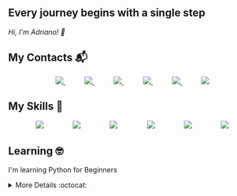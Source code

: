 ## Every journey begins with a single step
<p>
    <em>
        Hi, I'm Adriano! 👋 
    </em>
</p>

## My Contacts :mailbox_with_mail:

<p align="center">
   <a href="https://www.linkedin.com/in/adriano-monteiro-9a2ba033/">
        <img src="https://img.shields.io/badge/linkedin-%230077B5.svg?&style=for-the-badge&logo=linkedin&logoColor=white&link=mailto:https://www.linkedin.com/in/adriano-monteiro-9a2ba033/">
    </a>
    &nbsp;&nbsp;&nbsp;&nbsp;&nbsp;&nbsp;&nbsp;&nbsp;&nbsp;
    <a href="https://github.com/JogadorFantasma">
        <img  src="https://img.shields.io/badge/github-%23100000.svg?&style=for-the-badge&logo=github&logoColor=white&link=mailto:https://github.com/JogadorFantasma">
    </a>
    &nbsp;&nbsp;&nbsp;&nbsp;&nbsp;&nbsp;&nbsp;&nbsp;&nbsp;
    <a href="mailto:adrianodevops@gmail.com">
        <img src="https://img.shields.io/badge/gmail-D14836?&style=for-the-badge&logo=gmail&logoColor=white&link=mailto:adrianodevops@gmail.com">
    </a>
    &nbsp;&nbsp;&nbsp;&nbsp;&nbsp;&nbsp;&nbsp;&nbsp;&nbsp;
    <a href="https://www.facebook.com/adriano.monteiro.3914/">
        <img src="https://img.shields.io/badge/facebook-%231877F2.svg?&style=for-the-badge&logo=facebook&logoColor=white&link=mailto:https://www.facebook.com/adriano.monteiro.3914/">
    </a>
    &nbsp;&nbsp;&nbsp;&nbsp;&nbsp;&nbsp;&nbsp;&nbsp;&nbsp;
    <a href="https://api.whatsapp.com/send?phone=5561983331646&text=Olá!%20Adriano">
        <img src="https://img.shields.io/badge/WhatsApp-25D366?style=for-the-badge&logo=whatsapp&logoColor=white">
    </a>
    &nbsp;&nbsp;&nbsp;&nbsp;&nbsp;&nbsp;&nbsp;&nbsp;&nbsp;
    <a href="https://www.instagram.com/as_monteiro/">
        <img src="https://img.shields.io/badge/instagram-%23E4405F.svg?&style=for-the-badge&logo=instagram&logoColor=white&link=mailto:https://www.instagram.com/as_monteiro/">
    </a>
</p>

## My Skills :open_file_folder:
<p align="center">
  <img src="https://img.shields.io/badge/PHP-777BB4?style=for-the-badge&logo=php&logoColor=white">
    &nbsp;&nbsp;&nbsp;&nbsp;&nbsp;&nbsp;&nbsp;&nbsp;&nbsp;&nbsp;&nbsp;&nbsp;&nbsp;
  <img src="https://img.shields.io/badge/MySQL-00000F?style=for-the-badge&logo=mysql&logoColor=white">
  &nbsp;&nbsp;&nbsp;&nbsp;&nbsp;&nbsp;&nbsp;&nbsp;&nbsp;&nbsp;&nbsp;&nbsp;&nbsp;
  <img src="https://img.shields.io/badge/JavaScript-F7DF1E?style=for-the-badge&logo=javascript&logoColor=black">
    &nbsp;&nbsp;&nbsp;&nbsp;&nbsp;&nbsp;&nbsp;&nbsp;&nbsp;&nbsp;&nbsp;&nbsp;&nbsp;
    <img src="https://img.shields.io/badge/HTML5-E34F26?style=for-the-badge&logo=html5&logoColor=white">
    &nbsp;&nbsp;&nbsp;&nbsp;&nbsp;&nbsp;&nbsp;&nbsp;&nbsp;&nbsp;&nbsp;&nbsp;&nbsp;
  <img src="https://img.shields.io/badge/CSS3-1572B6?style=for-the-badge&logo=css3&logoColor=white">
    &nbsp;&nbsp;&nbsp;&nbsp;&nbsp;&nbsp;&nbsp;&nbsp;&nbsp;&nbsp;&nbsp;&nbsp;&nbsp;
  <img src="https://img.shields.io/badge/Bootstrap-563D7C?style=for-the-badge&logo=bootstrap&logoColor=white">
   </p>
    

## Learning :nerd_face:

I'm learning Python for Beginners


<details>
    <summary> More Details :octocat: </summary>
    <br><br>
    <p>
        <p align="center">
            <img width="360px" src="https://github-readme-stats.vercel.app/api?username=JogadorFantasma&show_icons=true&theme=react" style="width:50%">
        </p>
        <p align="center">
            <img src="https://github-readme-stats.vercel.app/api/top-langs/?username=JogadorFantasma&hide=html&layout=compact&theme=react" style="width:50%">
        </p>
    </p>
</details>

<!--
**JogadorFantasma/JogadorFantasma** is a ✨ _special_ ✨ repository because its `README.md` (this file) appears on your GitHub profile.

Here are some ideas to get you started:

- 🔭 I’m currently working on ...
- 🌱 I’m currently learning ...
- 👯 I’m looking to collaborate on ...
- 🤔 I’m looking for help with ...
- 💬 Ask me about ...
- 📫 How to reach me: ...
- 😄 Pronouns: ...
- ⚡ Fun fact: ...
-->
